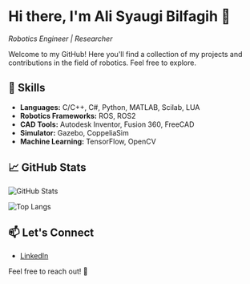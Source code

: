 # Hi there, I'm Ali Syaugi Bilfagih 👋
*Robotics Engineer | Researcher*

Welcome to my GitHub! Here you'll find a collection of my projects and contributions in the field of robotics. Feel free to explore.

## 🚀 Skills

- **Languages:** C/C++, C#, Python, MATLAB, Scilab, LUA
- **Robotics Frameworks:** ROS, ROS2
- **CAD Tools:** Autodesk Inventor, Fusion 360, FreeCAD
- **Simulator:** Gazebo, CoppeliaSim
- **Machine Learning:** TensorFlow, OpenCV

## 📈 GitHub Stats

![GitHub Stats](https://github-readme-stats.vercel.app/api?username=syauqibilfaqih&show_icons=true&hide_title=true&hide_border=true&count_private=true&hide=prs&theme=dark)

![Top Langs](https://github-readme-stats.vercel.app/api/top-langs/?username=syauqibilfaqih&layout=compact&hide=html&theme=dark)

## 📫 Let's Connect

- [LinkedIn](https://www.linkedin.com/in/syauqibilfaqih/)

Feel free to reach out! 🌟
